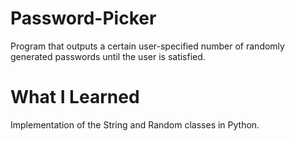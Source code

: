 # Password-Picker
Program that outputs a certain user-specified number of randomly generated passwords until the user is satisfied.

# What I Learned
Implementation of the String and Random classes in Python.
